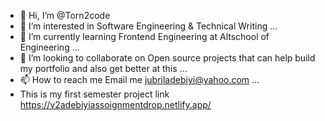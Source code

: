 - 👋 Hi, I’m @Torn2code
- 👀 I’m interested in Software Engineering & Technical Writing  ...
- 🌱 I’m currently learning Frontend Engineering at Altschool of Engineering ...
- 💞️ I’m looking to collaborate on Open source projects that can help build my portfolio and also get better at this  ...
- 📫 How to reach me Email me jubriladebiyi@yahoo.com ...
- This is my first semester project link https://v2adebiyiassoignmentdrop.netlify.app/

<!---
Torn2code/Torn2code is a ✨ special ✨ repository because its `README.md` (this file) appears on your GitHub profile.
You can click the Preview link to take a look at your changes.
--->
